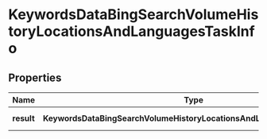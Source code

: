 # KeywordsDataBingSearchVolumeHistoryLocationsAndLanguagesTaskInfo

## Properties

| Name | Type | Description | Notes |
|------------ | ------------- | ------------- | -------------|
**result** | **KeywordsDataBingSearchVolumeHistoryLocationsAndLanguagesResultInfo[]** | array of results |[optional]|